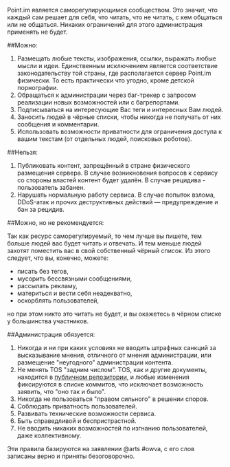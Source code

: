 Point.im является саморегулирующимся сообществом. Это значит, что каждый сам решает для себя, что читать, что не читать, с кем общаться или не общаться. Никаких ограничений для этого администрация применять не будет.

##Можно:

1. Размещать любые тексты, изображения, ссылки, выражать любые мысли и идеи. Единственным исключением является соответствие законодательству той страны, где располагается сервер Point.im физически. То есть практически что угодно, кроме детской порнографии.
2. Обращаться к администрации через баг-трекер с запросом реализации новых возможностей или с багрепортами.
3. Подписываться на интересующие Вас теги и интересных Вам людей.
4. Заносить людей в чёрные списки, чтобы никогда не получать от них сообщения и комментарии.
5. Использовать возможности приватности для ограничения доступа к вашим текстам (от отдельных людей, поисковых роботов).

##Нельзя:

1. Публиковать контент, запрещённый в стране физического размещения сервера. В случае возникновения вопросов к сервису со стороны властей контент будет удалён. В случае рецидива - пользователь забанен.
2. Нарушать нормальную работу сервиса. В случае попыток взлома, DDoS-атак и прочих деструктивных действий — предупреждение и бан за рецидив.

##Можно, но не рекомендуется:

Так как ресурс саморегулируемый, то чем лучше вы пишете, тем больше людей вас будет читать и отвечать. И тем меньше людей захотят поместить вас в свой собственный чёрный список. Из этого следует, что вы, конечно, можете:

- писать без тегов,
- мусорить бессвязными сообщениями,
- рассылать рекламу,
- материться и вести себя неадекватно,
- оскорблять пользователей,

но при этом никто это читать не будет, и вы окажетесь в чёрном списке у большинства участников.

##Администрация обязуется:

1. Никогда и ни при каких условиях не вводить штрафных санкций за высказывание мнения, отличного от мнения администрации, или размещение "неугодного" администрации контента.
2. Не менять TOS "задним числом". TOS, как и другие документы, находится в [публичном репозитории](https://bitbucket.org/arts/point-doc), и любые изменения фиксируются в списке коммитов, что исключает возможность заявить, что "оно так и было".
3. Никогда не пользоваться "правом сильного" в решении споров.
4. Соблюдать приватность пользователей.
5. Развивать технические возможности сервиса.
6. Быть справедливой и беспристрастной.
7. Не вводить никаких возможностей по изгнанию пользователей, даже коллективному.

Эти правила базируются на заявлении @arts #owva, с его слов записаны верно и приняты безоговорочно.

